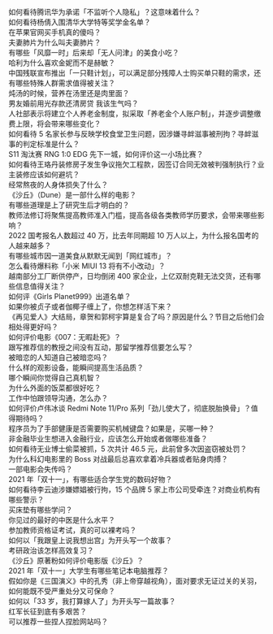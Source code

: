 如何看待腾讯华为承诺「不监听个人隐私」？这意味着什么？  
如何看待杨倩入围清华大学特等奖学金名单？  
在苹果官网买手机真的傻吗？  
夫妻肺片为什么叫夫妻肺片？  
有哪些「风靡一时」后来却「无人问津」的美食小吃？  
哈利为什么喜欢金妮而不是赫敏？  
中国残联宣布推出「一只鞋计划」，可以满足部分残障人士购买单只鞋的需求，还有哪些特殊人群需求值得被关注？  
炖汤的时候，营养在汤里还是肉里面？  
男友婚前用光存款还清房贷 我该生气吗？  
人社部表示将建立个人养老金制度，拟采取「养老金个人账户制」，并逐步调整缴费上限，将会带来哪些变化？  
如何看待 5 名家长参与反映学校食堂卫生问题，因涉嫌寻衅滋事被刑拘？寻衅滋事的判定标准是什么？  
S11 淘汰赛 RNG 1:0 EDG 先下一城，如何评价这一小场比赛？  
如何看待王珞丹装修房子发生争议拖欠工程款，因签订合同无效被判强制执行？业主装修应该如何避坑？  
经常熬夜的人身体损失了什么？  
《沙丘》（Dune）是一部什么样的电影？  
有哪些道理是上了研究生后才明白的？  
教师法修订将聚焦提高教师准入门槛，提高各级各类教师学历要求，会带来哪些影响？  
2022 国考报名人数超过 40 万，比去年同期超 10 万人以上，为什么报名国考的人越来越多？  
有哪些城市因一道美食从默默无闻到「网红城市」？  
怎么看待爆料称「小米 MIUI 13 将有不小改动」？  
越南部分工厂断供停产，日均倒闭 400 家企业，上亿双耐克鞋无法交货，还有哪些信息值得关注？  
如何评《Girls Planet999》出道名单？  
如果你被贞子或者伽椰子缠上了，你想怎样活下来？  
《再见爱人》大结局，章贺和郭柯宇算是复合了吗？原因是什么？节目之后他们会相处得更好吗？  
如何评价电影《007：无暇赴死》？  
跟写推荐信的教授之间没有互动，那留学推荐信要怎么写？  
被暗恋的人知道自己被暗恋吗？  
什么样的观影设备，能瞬间提高生活品质？  
哪个瞬间你觉得自己真机智？  
为什么外面的饭菜都很好吃？  
工作中怕跟领导沟通，怎么办？  
如何评价卢伟冰谈 Redmi Note 11/Pro 系列「劲儿使大了，彻底脱胎换骨」？值得期待吗？  
程序员为了手部健康是否需要购买机械键盘？如果是，买哪一种？  
非金融毕业生想进入金融行业，应该怎么开始或者做哪些准备？  
如何看待无业博士偷菜被抓，5 次共计 46.5 元，此前曾多次因盗窃被处罚？  
为什么科幻电影里的 Boss 对战最后总喜欢拿着冷兵器或者贴身肉搏？  
一部电影会失传吗？  
2021 年「双十一」，有哪些适合学生党的数码好物？  
如何看待李云迪涉嫌嫖娼被行拘，15 个品牌 5 家上市公司受牵连？对商业机构有哪些警示？  
买床垫有哪些学问？  
你见过的最好的中医是什么水平？  
参加教师资格证考试，真的可以裸考吗？  
如何以「我跟皇上说我想出宫」为开头写一个故事？  
考研政治该怎样高效复习？  
《沙丘》原著粉如何评价电影版《沙丘》？  
2021 年「双十一」大学生有哪些笔记本电脑推荐？  
假如你是《三国演义》中的孔秀（非上帝穿越视角），面对要求无证过关的关羽，如何能既不受严重处分又可保命？  
如何以「33 岁，我打算嫁人了」为开头写一篇故事？  
红军长征到底有多艰苦？  
可以推荐一些捏人捏脸网站吗？  
